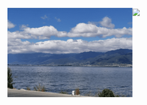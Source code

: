 <p align="center">
  <figure>
    <img align="left" height="200" alig src="./about.gif" />
  </figure>
</p>

<img align="center" src="https://github-readme-stats.vercel.app/api?username=Gary-code&show_icons=true&include_all_commits=true&theme=tokyonight&count_private=true" />
